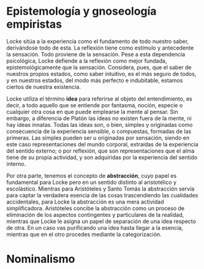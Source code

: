 # Epistemología y gnoseología empiristas

Locke sitúa a la experiencia como el fundamento de todo nuestro saber, derivándose todo de esta. La reflexión tiene como estímulo y antecedente la sensación. Todo proviene de la sensación. Pese a esta dependencia psicológica, Locke defiende a la reflexión como mejor fundada, epistemológicamente que la sensación. Considera, pues, que el saber de nuestros propios estados, como saber intuitivo, es el más seguro de todos, y en nuestros estados, del modo más perfecto e indubitable, estamos ciertos de nuestra existencia.

Locke utiliza el término **idea** para referirse al objeto del entendimiento, es decir, a todo aquello que se entiende por fantasma, noción, especie o cualquier otra cosa en que puede emplearse la mente al pensar. Sin embargo, a diferencia de Platón las ideas no existen fuera de la mente, ni hay ideas innatas. Todas las ideas son, o bien, simples y originadas como consecuencia de la experiencia sensible, o compuestas, formadas de las primeras. Las simples pueden ser u originadas por sensación, siendo en este caso representaciones del mundo corporal, extraídas de la experiencia del sentido externo; o por reflexión, que son representaciones que el alma tiene de su propia actividad, y son adquiridas por la experiencia del sentido interno.

Por otra parte, tenemos el concepto de **abstracción**, cuyo papel es fundamental para Locke pero en un sentido distinto al aristotélico y escolástico. Mientras para Aristóteles y Santo Tomás la abstracción servía para captar la verdadera esencia de las cosas trascendiendo las cualidades accidentales, para Locke la abstracción es una mera actividad simplificadora. Aristóteles concibe la abstracción como un proceso de eliminación de los aspectos contingentes y particulares de la realidad, mientras que Locke le asigna un papel de separación de una idea respecto de otra. En un caso vas purificando una idea hasta llegar a la esencia, mientras que en el otro procedes mediante la categorización.


# Nominalismo

